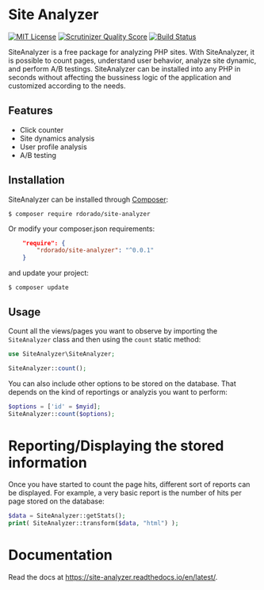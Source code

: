 Site Analyzer
=============

[![MIT License](https://badgen.net/badge/license/MIT/)](http://opensource.org/licenses/MIT)
[![Scrutinizer Quality Score](https://scrutinizer-ci.com/g/rdorado/site-analyzer/badges/quality-score.png?b=master)](https://scrutinizer-ci.com/g/rdorado/site-analyzer/)
[![Build Status](https://travis-ci.com/rdorado/site-analyzer.svg?branch=master)](https://travis-ci.com/rdorado/site-analyzer)

SiteAnalyzer is a free package for analyzing PHP sites. With SiteAnalyzer, it is possible to count pages, understand user behavior, analyze site dynamic, and perform A/B testings. SiteAnalyzer can be installed into any PHP in seconds without affecting the bussiness logic of the application and customized according to the needs. 

Features
--------

- Click counter
- Site dynamics analysis
- User profile analysis
- A/B testing


Installation
------------

SiteAnalyzer can be installed through [Composer](https://getcomposer.org):

```shell
$ composer require rdorado/site-analyzer
```


Or modify your composer.json requirements:

```json
    "require": {
        "rdorado/site-analyzer": "^0.0.1"
    }
```
and update your project:

```shell
$ composer update
```

Usage
-----

Count all the views/pages you want to observe by importing the ```SiteAnalyzer``` class and then using the ```count``` static method:

```php
use SiteAnalyzer\SiteAnalyzer;

SiteAnalyzer::count();
```


You can also include other options to be stored on the database. That depends on the kind of reportings or analyzis you want to perform:

```php
$options = ['id' = $myid];
SiteAnalyzer::count($options);
```


Reporting/Displaying the stored information
===========================================

Once you have started to count the page hits, different sort of reports can be displayed. For example, a very basic report is the number of hits per page stored on the database:

```php 
$data = SiteAnalyzer::getStats();
print( SiteAnalyzer::transform($data, "html") );
``` 

Documentation
===========================================

Read the docs at https://site-analyzer.readthedocs.io/en/latest/.



